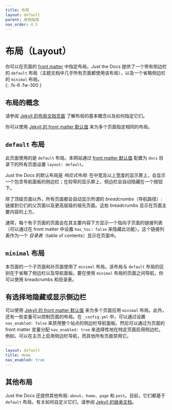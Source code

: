 ```yaml
---
title: 布局
layout: default
parent: 使用指南
nav_order: 4.5
---
```


# 布局（Layout）

你可以在页面的 [front matter](https://jekyllrb.com/docs/front-matter/) 中指定布局。Just the Docs 提供了一个带有侧边栏的 `default` 布局（主题文档中几乎所有页面都使用该布局），以及一个省略侧边栏的 `minimal` 布局。  
{: .fs-6 .fw-300 }

## 布局的概念

请参阅 [Jekyll 的布局文档页面](https://jekyllrb.com/docs/layouts/) 了解布局的基本概念以及如何指定它们。

你可以使用 [Jekyll 的 front matter 默认值](https://jekyllrb.com/docs/configuration/front-matter-defaults/) 来为多个页面指定相同的布局。

## `default` 布局

此页面使用的是 `default` 布局。本网站通过 [front matter 默认值](https://jekyllrb.com/docs/configuration/front-matter-defaults/) 配置为 `docs` 目录下的所有页面设置 `layout: default`。

Just the Docs 的默认布局是 *响应式布局*: 在中宽及以上宽度的显示屏上，会显示一个包含导航面板的侧边栏；在较窄的显示屏上，侧边栏会自动隐藏在一个按钮下。

除了顶级页面以外，所有页面都会自动显示所谓的 *breadcrumbs*（导航路径）: 链接到它们的父页面以及更高层级的祖先页面。这些 breadcrumbs 显示在页面主要内容的上方。

通常，每个有子页面的页面会在其主要内容下方显示一个指向子页面的链接列表（可以通过在 front matter 中设置 `has_toc: false` 来隐藏此功能）。这个链接列表作为一个 *目录表*（table of contents）显示在页面中。

## `minimal` 布局

本页面的一个子页面和孙页面使用了 `minimal` 布局。该布局与 `default` 布局的区别在于省略了侧边栏以及导航面板。要在使用 `minimal` 布局的页面之间导航，你可以使用 breadcrumbs 和目录表。

## 有选择地隐藏或显示侧边栏

可以使用 [Jekyll 的 front matter 默认值](https://jekyllrb.com/docs/configuration/front-matter-defaults/) 来为多个页面应用 `minimal` 布局。此外，还有一些变量可以控制页面的布局。在 `_config.yml` 中，可以通过设置 `nav_enabled: false` 来禁用整个站点的侧边栏导航面板。然后可以通过为页面的 front matter 变量分配 `nav_enabled: true` 来选择性地在特定页面启用侧边栏。例如，可以在主页上启用侧边栏导航，而其他所有页面禁用它。

```yaml
---
layout: default
title: Home
nav_enabled: true
---
```

## 其他布局

Just the Docs 还提供其他布局: `about`、`home`、`page` 和 `post`。目前，它们都基于 `default` 布局。有关如何自定义它们，请参阅 [Jekyll 的继承文档](https://jekyllrb.com/docs/layouts/#inheritance)。

[front matter]: https://jekyllrb.com/docs/front-matter/ "Jekyll 的 front matter 文档"  
[Jekyll docs page about layouts]: https://jekyllrb.com/docs/layouts/ "Jekyll 的布局文档"  
[Jekyll's front matter defaults]: https://jekyllrb.com/docs/configuration/front-matter-defaults/ "Jekyll 的 front matter 默认值文档"  
[Jekyll docs about inheritance]: https://jekyllrb.com/docs/layouts/#inheritance "Jekyll 的继承文档"  